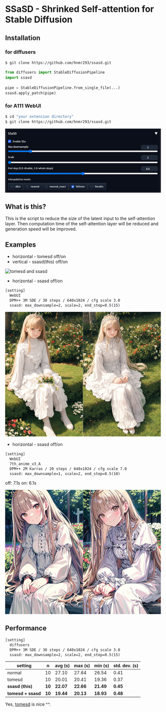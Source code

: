 # SSaSD - Shrinked Self-attention for Stable Diffusion

## Installation

### for diffusers

```bash
$ git clone https://github.com/hnmr293/ssasd.git
```

```python
from diffusers import StableDiffusionPipeline
import ssasd

pipe = StableDiffusionPipeline.from_single_file(...)
ssasd.apply_patch(pipe)
```

### for A111 WebUI

```bash
$ cd "your extension directory"
$ git clone https://github.com/hnmr293/ssasd.git
```

![WebUI image](images/webui.png)

## What is this?

This is the script to reduce the size of the latent input to the self-attention layer. Then computation time of the self-attention layer will be reduced and generation speed will be improved.

## Examples

- horizontal - tomesd off/on
- vertical - ssasd(this) off/on

![tomesd and ssasd](images/sample.png)

- horizontal - ssasd off/on

```
[setting]
  WebUI
  DPM++ 3M SDE / 30 steps / 640x1024 / cfg scale 3.0
  ssasd: max_downsample=2, scale=2, end_step=0.5(15)
```

![ssasd](images/sample2.png)

- horizontal - ssasd off/on

```
[setting]
  WebUI
  7th_anime_v3_A
  DPM++ 2M Karras / 20 steps / 640x1024 / cfg scale 7.0
  ssasd: max_downsample=1, scale=2, end_step=0.5(10)
```

off: 7.1s
on: 6.1s

![ssasd](images/sample3.png)

## Performance

```
[setting]
  diffusers
  DPM++ 3M SDE / 30 steps / 640x1024 / cfg scale 3.0
  ssasd: max_downsample=2, scale=2, end_step=0.5(15)
```

| setting        | n  | avg (s) | max (s) | min (s) | std. dev. (s) |
| -------------- | -- | ------- | ------- | ------- | ------------- |
| normal         | 10 | 27.10   | 27.64   | 26.54   | 0.41          |
| tomesd         | 10 | 20.01   | 20.41   | 19.36   | 0.37          |
| **ssasd (this)** | **10** | **22.07**   | **22.66**   | **21.49**   | **0.45** |
| **tomesd + ssasd** | **10** | **19.44**   | **20.13**   | **18.93**   | **0.48** |

Yes, [tomesd](https://github.com/dbolya/tomesd) is nice ^^.
